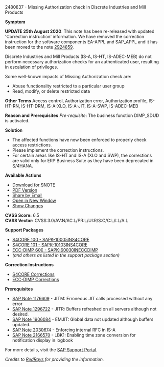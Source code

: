 2480837 - Missing Authorization check in Discrete Industries and Mill Products

**Symptom**
  
**UPDATE 25th August 2020**: This note has been re-released with updated 'Correction instruction' information. We have removed the correction instruction for the software components EA-APPL and SAP_APPL and it has been moved to the note [2924859](https://me.sap.com/notes/2924859).

Discrete Industries and Mill Products (IS-A, IS-HT, IS-ADEC-MEB) do not perform necessary authorization checks for an authenticated user, resulting in escalation of privileges.

Some well-known impacts of Missing Authorization check are:
- Abuse functionality restricted to a particular user group
- Read, modify, or delete restricted data

**Other Terms**
Access control, Authorization error, Authorization profile, IS-HT-RN, IS-HT-DRM, IS-A-XLO, IS-A-JIT, IS-A-SWP, IS-ADEC-MEB

**Reason and Prerequisites**
_Pre-requisite_: The business function DIMP_SDUD is activated.

**Solution**
- The affected functions have now been enforced to properly check access restrictions.
- Please implement the correction instructions.
- For certain areas like IS-HT and IS-A (XLO and SWP), the corrections are valid only for ERP Business Suite as they have been deprecated in S/4HANA.

**Available Actions**
- [Download for SNOTE](https://me.sap.com/note/0040000001322962019)
- [PDF Version](https://me.sap.com/sap/support/sfm/notes/print/0002480837?language=en-US&token=81678DEDFD8734064F616C03909D0B47)
- [Share by Email](https://me.sap.com/notes/0002480837/share)
- [Open in New Window](https://me.sap.com/notes/0002480837/open)
- [Show Changes](https://me.sap.com/notesLatestChanges/0002480837/E/diff)

**CVSS Score:** 6.5  
**CVSS Vector:** CVSS:3.0/AV:N/AC:L/PR:L/UI:R/S:C/C:L/I:L/A:L

**Support Packages**
- [S4CORE 100 - SAPK-10005INS4CORE](https://me.sap.com/supportpackage/SAPK-10005INS4CORE)
- [S4CORE 101 - SAPK-10103INS4CORE](https://me.sap.com/supportpackage/SAPK-10103INS4CORE)
- [ECC-DIMP 600 - SAPK-60030INECCDIMP](https://me.sap.com/supportpackage/SAPK-60030INECCDIMP)
- *(and others as listed in the support package section)*

**Correction Instructions**
- [S4CORE Corrections](https://me.sap.com/corrins/0002480837/19773)
- [ECC-DIMP Corrections](https://me.sap.com/corrins/0002480837/591)

**Prerequisites**
- [SAP Note 1176609](https://me.sap.com/notes/1176609) - JITM: Erroneous JIT calls processed without any error
- [SAP Note 1296722](https://me.sap.com/notes/1296722) - JITR: Buffers refreshed on all servers although not desired.
- [SAP Note 1906084](https://me.sap.com/notes/1906084) - EMJIT: Global data not updated although buffers updated.
- [SAP Note 2030674](https://me.sap.com/notes/2030674) - Enforcing internal RFC in IS-A
- [SAP Note 2166570](https://me.sap.com/notes/2166570) - LBK1: Enabling time zone conversion for notification display in logbook

For more details, visit the [SAP Support Portal](https://me.sap.com/notes/0002480837).

*Credits to [RedRays](https://redrays.io) for providing the information.*